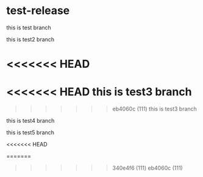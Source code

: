 # test-release

this is test branch

this is test2 branch

<<<<<<< HEAD
=======
<<<<<<< HEAD
this is test3 branch
=======
>>>>>>> eb4060c (111)
this is test3 branch

this is test4 branch

this is test5 branch

<<<<<<< HEAD


=======
>>>>>>> 340e4f6 (111)
>>>>>>> eb4060c (111)
